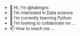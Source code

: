 - 👋 Hi, I’m @hakngnc
- 👀 I’m interested in Data science
- 🌱 I’m currently learning Python
- 💞️ I’m looking to collaborate on ...
- 📫 How to reach me ...

<!---
hakngnc/hakngnc is a ✨ special ✨ repository because its `README.md` (this file) appears on your GitHub profile.
You can click the Preview link to take a look at your changes.
--->
